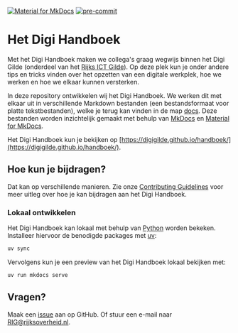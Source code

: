 <!-- markdownlint-disable MD041 -->
[![Material for MkDocs](https://img.shields.io/badge/Material_for_MkDocs-brightgreen?logo=MaterialForMkDocs&logoColor=white)](https://squidfunk.github.io/mkdocs-material/)
[![pre-commit](https://img.shields.io/badge/pre--commit-enabled-brightgreen?logo=pre-commit&logoColor=white)](https://github.com/pre-commit/pre-commit)
<!-- markdownlint-enable MD041 -->

# Het Digi Handboek

Met het Digi Handboek maken we collega's graag wegwijs binnen het Digi Gilde (onderdeel van het
[Rijks ICT Gilde](https://rijksictgilde.nl/)). Op deze plek kun je onder andere tips en tricks vinden over het opzetten
van een digitale werkplek, hoe we werken en hoe we elkaar kunnen versterken.

In deze repository ontwikkelen wij het Digi Handboek. We werken dit met elkaar uit in verschillende Markdown bestanden
(een bestandsformaat voor platte tekstbestanden), welke je terug kan vinden in de map [docs](docs). Deze bestanden
worden inzichtelijk gemaakt met behulp van [MkDocs](https://www.mkdocs.org/) en
[Material for MkDocs](https://squidfunk.github.io/mkdocs-material/).

Het Digi Handboek kun je bekijken op
[https://digigilde.github.io/handboek/](https://digigilde.github.io/handboek/).

## Hoe kun je bijdragen?

Dat kan op verschillende manieren. Zie onze
[Contributing Guidelines](CONTRIBUTING.md) voor meer uitleg over hoe je kan bijdragen aan het Digi Handboek.

### Lokaal ontwikkelen

Het Digi Handboek kan lokaal met behulp van [Python](https://www.python.org/) worden bekeken. Installeer hiervoor de
benodigde packages met [uv](https://github.com/astral-sh/uv):

```bash
uv sync
```

Vervolgens kun je een preview van het Digi Handboek lokaal bekijken met:

```bash
uv run mkdocs serve
```

## Vragen?

Maak een [issue](https://github.com/DigiGilde/handboek/issues/new/choose) aan op GitHub. Of stuur een e-mail naar
[RIG@rijksoverheid.nl](mailto:RIG@rijksoverheid.nl).
